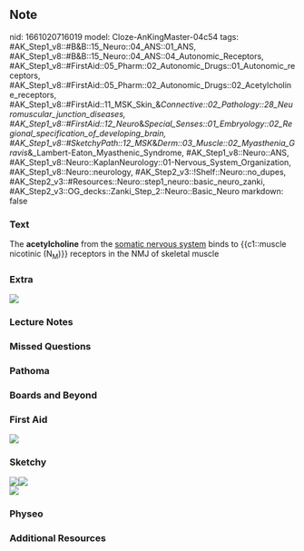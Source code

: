 ## Note
nid: 1661020716019
model: Cloze-AnKingMaster-04c54
tags: #AK_Step1_v8::#B&B::15_Neuro::04_ANS::01_ANS, #AK_Step1_v8::#B&B::15_Neuro::04_ANS::04_Autonomic_Receptors, #AK_Step1_v8::#FirstAid::05_Pharm::02_Autonomic_Drugs::01_Autonomic_receptors, #AK_Step1_v8::#FirstAid::05_Pharm::02_Autonomic_Drugs::02_Acetylcholine_receptors, #AK_Step1_v8::#FirstAid::11_MSK_Skin_&_Connective::02_Pathology::28_Neuromuscular_junction_diseases, #AK_Step1_v8::#FirstAid::12_Neuro_&_Special_Senses::01_Embryology::02_Regional_specification_of_developing_brain, #AK_Step1_v8::#SketchyPath::12_MSK_&_Derm::03_Muscle::02_Myasthenia_Gravis_&_Lambert-Eaton_Myasthenic_Syndrome, #AK_Step1_v8::Neuro::ANS, #AK_Step1_v8::Neuro::KaplanNeurology::01-Nervous_System_Organization, #AK_Step1_v8::Neuro::neurology, #AK_Step2_v3::!Shelf::Neuro::no_dupes, #AK_Step2_v3::#Resources::Neuro::step1_neuro::basic_neuro_zanki, #AK_Step2_v3::OG_decks::Zanki_Step_2::Neuro::Basic_Neuro
markdown: false

### Text
<div>
  The <b>acetylcholine</b> from the <u>somatic nervous system</u>
  binds to {{c1::muscle nicotinic (N<sub>M</sub>)}} receptors in
  the NMJ of skeletal muscle
</div>

### Extra
<img src="paste-223982544486807.jpg">

### Lecture Notes


### Missed Questions


### Pathoma


### Boards and Beyond


### First Aid
<img src="tmp1WT_Sf.png">

### Sketchy
<div><img src= 
"Ach%20binds%20nicotin%20Ach%20receptors_1566160514431.jpg"><img src="Ach%20release%20into%20synaptic%20cleft_1566160514431.jpg"></div><img src="Zoverall%20picture-f39e93607a9dc914c80d55d4e44732aa773dadb8_1566160514431.jpg">

### Physeo


### Additional Resources

